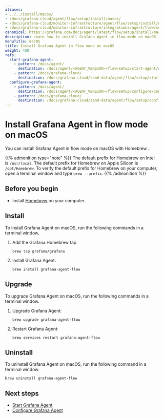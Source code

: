 ```yaml
---
aliases:
- ../../install/macos/
- /docs/grafana-cloud/agent/flow/setup/install/macos/
- /docs/grafana-cloud/monitor-infrastructure/agent/flow/setup/install/macos/
- /docs/grafana-cloud/monitor-infrastructure/integrations/agent/flow/setup/install/macos/
canonical: https://grafana.com/docs/agent/latest/flow/setup/install/macos/
description: Learn how to install Grafana Agent in flow mode on macOS
menuTitle: macOS
title: Install Grafana Agent in flow mode on macOS
weight: 400
refs:
  start-grafana-agent:
    - pattern: /docs/agent/
      destination: /docs/agent/<AGENT_VERSION>/flow/setup/start-agent/#macos
    - pattern: /docs/grafana-cloud/
      destination: /docs/grafana-cloud/send-data/agent/flow/setup/start-agent/#macos
  configure-grafana-agent:
    - pattern: /docs/agent/
      destination: /docs/agent/<AGENT_VERSION>/flow/setup/configure/configure-macos/
    - pattern: /docs/grafana-cloud/
      destination: /docs/grafana-cloud/send-data/agent/flow/setup/configure/configure-macos/
---
```


# Install Grafana Agent in flow mode on macOS

You can install Grafana Agent in flow mode on macOS with Homebrew .

{{% admonition type="note" %}}
The default prefix for Homebrew on Intel is `/usr/local`. The default prefix for Homebrew on Apple Silicon is `/opt/Homebrew`. To verify the default prefix for Homebrew on your computer, open a terminal window and type `brew --prefix`.
{{% /admonition %}}

## Before you begin

* Install [Homebrew][] on your computer.

## Install

To install Grafana Agent on macOS, run the following commands in a terminal window.

1. Add the Grafana Homebrew tap:

   ```shell
   brew tap grafana/grafana
   ```

1. Install Grafana Agent:

   ```shell
   brew install grafana-agent-flow
   ```

## Upgrade

To upgrade Grafana Agent on macOS, run the following commands in a terminal window.

1. Upgrade Grafana Agent:

   ```shell
   brew upgrade grafana-agent-flow
   ```

1. Restart Grafana Agent:

   ```shell
   brew services restart grafana-agent-flow
   ```

## Uninstall

To uninstall Grafana Agent on macOS, run the following command in a terminal window:

```shell
brew uninstall grafana-agent-flow
```

## Next steps

- [Start Grafana Agent](ref:start-grafana-agent)
- [Configure Grafana Agent](ref:configure-grafana-agent)

[Homebrew]: https://brew.sh

